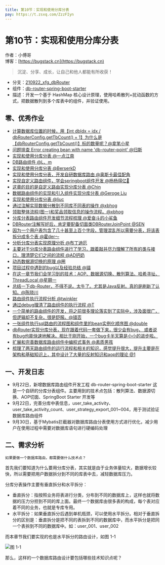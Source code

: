 ```yaml
---
title: 第10节：实现和使用分库分表
pay: https://t.zsxq.com/ZzzFIyn
---
```


# 第10节：实现和使用分库分表

作者：小傅哥
<br/>博客：[https://bugstack.cn](https://bugstack.cn)

>沉淀、分享、成长，让自己和他人都能有所收获！

- 分支：[210922_xfg_dbRouter](https://gitcode.net/KnowledgePlanet/Lottery/-/tree/210922_xfg_dbRouter) 
- 组件：[db-router-spring-boot-starter](https://gitcode.net/KnowledgePlanet/db-router-spring-boot-starter)
- 描述：开发一个基于 HashMap 核心设计原理，使用哈希散列+扰动函数的方式，把数据散列到多个库表中的组件，并验证使用。

## 零、优秀作业

- [计算数据库位置的时候，用【int dbIdx = idx / dbRouterConfig.getTbCount() + 1】为什么是【dbRouterConfig.getTbCount()】标的数量呢？@拿笔小星](https://t.zsxq.com/066qNRjqf)
- [问题排查 Error creating bean with name 'db-router-point' @归斯](https://t.zsxq.com/06VbuBUfY)
- [实现和使用分库分表 @一点江南](https://t.zsxq.com/067myZrvf)
- [DB路由组件 @L、m](https://t.zsxq.com/06vv76UVr)
- [实现和使用分库分表 @BerserkD](https://t.zsxq.com/063nu3jyV)
- [实现和使用分库分表，开发自研数据库路由 @奥斯卡最佳配角](https://t.zsxq.com/06eQZVvFE)
- [实现自定义路由组件，学会springboot组件开发 @杨杨得亿🙉](https://t.zsxq.com/067euNz7y)
- [这章的目的是自定义路由实现分库分表 @Chin](https://t.zsxq.com/06amAmEau)
- [数据路由组件的实现和引入组件实现分库分表 @Geroge Liu](https://t.zsxq.com/06rfQ33bU)
- [实现和使用分库分表 @liuc](https://t.zsxq.com/06MrzvVz7)
- [通过注解实现数据分散到不同库不同表的操作 @xbhog](https://t.zsxq.com/07VrNjMZn)
- [领取整体流程(图一)和奖品领取信息的操作流程。@xbhog](https://t.zsxq.com/08LJZl91a)
- [分库分表路由组件开发细节流程梳理 @爱奋斗的小鲨鱼](https://t.zsxq.com/09LVJcja0)
- [DBRouter注解写好后，肯定要配备切面类DBRouterJoinPoint @SEN](https://t.zsxq.com/0ck1H9qRq)
- [因为一个用户表包含了几十甚至上百个字段，管理混乱所以需要分表，将该表拆分成多个表 @霍der～](https://t.zsxq.com/0cLlPhvrt)
- [分析分库分表实现原理分析 @布丁迪厄](https://t.zsxq.com/0cmnJ7zNZ)
- [主要对于分库分表路由组件进行了学习，跟着敲并尽力理解了所有的类与接口，理清楚它们之间的流程 @AD钙奶](https://t.zsxq.com/0cDj2xmzB)
- [动态数据源切换的原理 @圈](https://t.zsxq.com/0cy6nh6gB)
- [项目过程中遇到的bug以及经验总结 @锚](https://t.zsxq.com/0cSeFxyi8)
- [在这一章节我们会学习到的技术：AOP、数据源切换、散列算法、哈希寻址、ThreadLocal @星期一](https://t.zsxq.com/0dKxVQDri)
- [总结一下db-Router，不得不说。太牛了。尤其是Java反射。真的是刷新了认知。@陈晓川](https://t.zsxq.com/0dCcY5F1T)
- [路由组件执行流程分析 @twinkler](https://t.zsxq.com/0dtJdw4bi)
- [通过debug理清了路由组件的执行流程 @T](https://t.zsxq.com/0ezh7FlF0)
- [一个简单的路由组件的开发，将之前很多理论落实到了实际中，涉及面很广，但逻辑却不复杂，很是舒服。@错否](https://t.zsxq.com/0edCGCzyn)
- [一张组件执行sql路由的流程图和组件里的bean实例化顺序图 @double](https://t.zsxq.com/0fZELdch7)
- [dbRouter实现分库分表，现在跟着代码一套做下来，很少会有bug， 或者说有bug也能快速地解决。相比于刚开始，一个bug卡半天算是小小的进步啦。](https://t.zsxq.com/10Oc7MlOe)
- [扩展和完善数据库路由组件中编程式事务 @素质男孩](https://t.zsxq.com/10i1fQb5q)
- [梳理了两天路由组件的运行流程和相关的知识，感觉提升很大，提升主要是在架构和基础知识上，其中设计了大量的反射知识和aop的理论 @1](https://t.zsxq.com/14WTMsyv0)

## 一、开发日志

- 9月22日，新增数据库路由组件开发工程 db-router-spring-boot-starter 这是一个自研的分库分表组件。主要用到的技术点包括：散列算法、数据源切换、AOP切面、SpringBoot Starter 开发等
- 9月22日，完善分库中表信息，user_take_activity、user_take_activity_count、user_strategy_export_001~004，用于测试验证数据库路由组件
- 9月30日，基于Mybatis拦截器对数据库路由分表使用方式进行优化，减少用户在使用过程中需要对数据库语句进行硬编码处理

## 二、需求分析

`如果要做一个数据库路由，都需要做什么技术点？`

首先我们要知道为什么要用分库分表，其实就是由于业务体量较大，数据增长较快，所以需要把用户数据拆分到不同的库表中去，减轻数据库压力。

分库分表操作主要有垂直拆分和水平拆分：
- 垂直拆分：指按照业务将表进行分类，分布到不同的数据库上，这样也就将数据的压力分担到不同的库上面。最终一个数据库由很多表的构成，每个表对应着不同的业务，也就是专库专用。
- 水平拆分：如果垂直拆分后遇到单机瓶颈，可以使用水平拆分。相对于垂直拆分的区别是：垂直拆分是把不同的表拆到不同的数据库中，而水平拆分是把同一个表拆到不同的数据库中。如：user_001、user_002

而本章节我们要实现的也是水平拆分的路由设计，如图 1-1

![图 1-1](/images/article/project/lottery/Part-2/10-01.png)

那么，这样的一个数据库路由设计要包括哪些技术知识点呢？